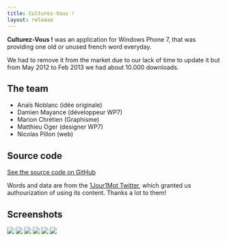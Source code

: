 ```yaml
---
title: Culturez-Vous !
layout: release
---
```


**Culturez-Vous !** was an application for Windows Phone 7, that was providing one old or unused french word everyday.

We had to remove it from the market due to our lack of time to update it but from May 2012 to Feb 2013 we had about 10.000 downloads.


## The team

- Anaïs Noblanc (idée originale)
- Damien Mayance (développeur WP7)
- Marion Chrétien (Graphisme)
- Matthieu Oger (designer WP7)
- Nicolas Pillon (web)

## Source code

<a class="btn btn-primary" href="https://github.com/Valryon/Culturez-Vous/tree/master/app/wp7">See the source code on GitHub</a>

Words and data are from the [1Jour1Mot Twitter](http://twitter.com/1Jour1Mot), which granted us authourization of using its content. Thanks a lot to them!

## Screenshots

<img src="http://uppix.net/d/5/8/1e19cf19e36ce6e336426044d758f.png" />

<img src="http://uppix.net/1/9/6/775afc4e837235755225195841fbc.png" />

<img src="http://uppix.net/4/3/0/3f61380b6436cdb128378e0b967fc.png" />

<img src="http://uppix.net/a/c/8/a205bc4014966570ef4e140224cb1.png" />

<img src="http://uppix.net/5/9/c/1a5883d18a9b1f5711a293a1d0cb9.png" />

<img src="http://uppix.net/c/0/f/6a41f2c168f297eade54a9786618d.png" />